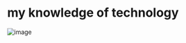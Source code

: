 # my knowledge of technology
![image](https://github.com/Tural-qurbanov/Tural/assets/155572876/a2f1e884-c498-4acd-a72d-9a9d677973fa)
